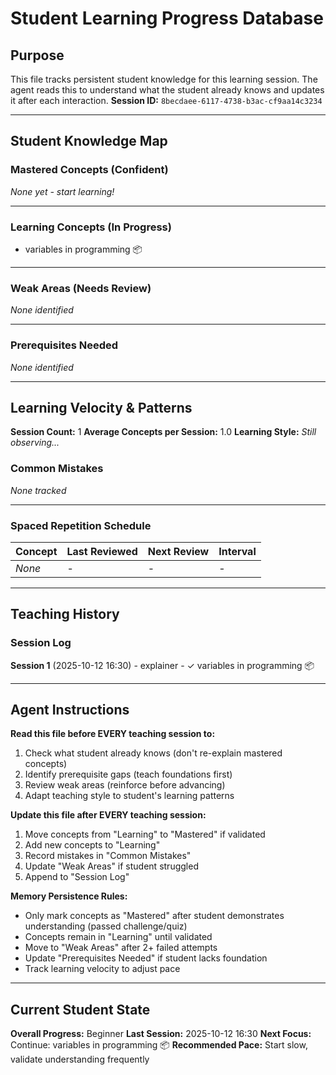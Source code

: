# Student Learning Progress Database

## Purpose
This file tracks persistent student knowledge for this learning session. The agent reads this to understand what the student already knows and updates it after each interaction.
**Session ID:** `8becdaee-6117-4738-b3ac-cf9aa14c3234`

---

## Student Knowledge Map

### Mastered Concepts (Confident)
<!-- Concepts the student fully understands and can apply -->

*None yet - start learning!*

---

### Learning Concepts (In Progress)
<!-- Concepts currently being taught, partial understanding -->

- variables in programming 📦

---

### Weak Areas (Needs Review)
<!-- Concepts student struggled with, needs reinforcement -->

*None identified*

---

### Prerequisites Needed
<!-- Gaps detected - student needs these before advancing -->

*None identified*

---

## Learning Velocity & Patterns

**Session Count:** 1
**Average Concepts per Session:** 1.0
**Learning Style:** *Still observing...*

### Common Mistakes
<!-- Track recurring errors to prevent repetition -->

*None tracked*

---

### Spaced Repetition Schedule
<!-- Concepts needing periodic review -->

| Concept | Last Reviewed | Next Review | Interval |
|---------|--------------|-------------|----------|
| *None*  | -            | -           | -        |

---

## Teaching History

### Session Log
<!-- Chronological record of what was taught -->

**Session 1** (2025-10-12 16:30) - explainer - ✓ variables in programming 📦

---

## Agent Instructions

**Read this file before EVERY teaching session to:**
1. Check what student already knows (don't re-explain mastered concepts)
2. Identify prerequisite gaps (teach foundations first)
3. Review weak areas (reinforce before advancing)
4. Adapt teaching style to student's learning patterns

**Update this file after EVERY teaching session:**
1. Move concepts from "Learning" to "Mastered" if validated
2. Add new concepts to "Learning"
3. Record mistakes in "Common Mistakes"
4. Update "Weak Areas" if student struggled
5. Append to "Session Log"

**Memory Persistence Rules:**
- Only mark concepts as "Mastered" after student demonstrates understanding (passed challenge/quiz)
- Concepts remain in "Learning" until validated
- Move to "Weak Areas" after 2+ failed attempts
- Update "Prerequisites Needed" if student lacks foundation
- Track learning velocity to adjust pace

---

## Current Student State

**Overall Progress:** Beginner
**Last Session:** 2025-10-12 16:30
**Next Focus:** Continue: variables in programming 📦
**Recommended Pace:** Start slow, validate understanding frequently
